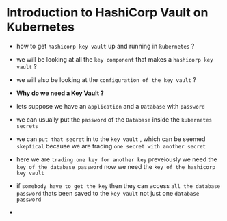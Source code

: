 # Introduction to HashiCorp Vault on Kubernetes 

- how to get `hashicorp key vault` up and running in `kubernetes` ?

- we will be looking at all the `key component` that makes a `hashicorp key vault` ?

- we will also be looking at the `configuration of the key vault` ?

- **Why do we need a Key Vault ?**

- lets suppose we have an `application` and a `Database` with `password`

- we can usually put the `password` of the `Database` inside the `kubernetes secrets`

- we can `put that secret` in to the `key vault` , which can be seemed `skeptical` because we are trading `one secret with another secret`

- here we are `trading one key for another key` preveiously we need the `key of the database password` now we need the `key of the hashicorp key vault`

- if `somebody have to get the key` then they can access `all the database password` thats been saved to the `key vault` not just one `database password`

- 
